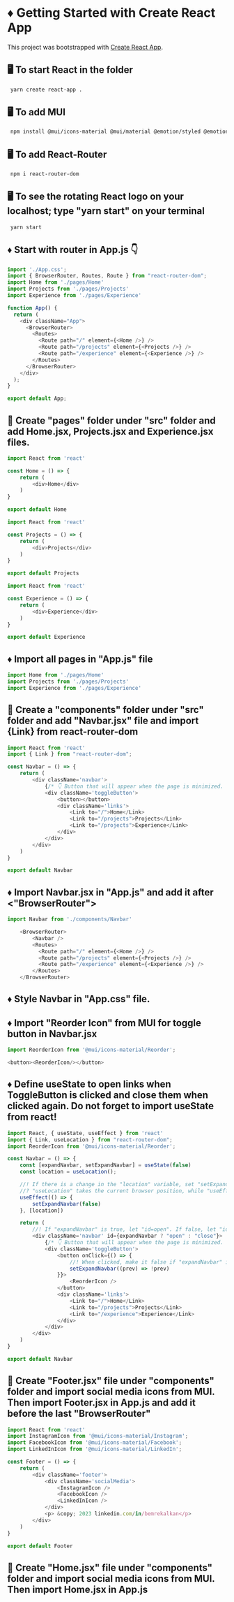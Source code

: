 # ♦️ Getting Started with Create React App

This project was bootstrapped with [Create React App](https://github.com/facebook/create-react-app).

## 🖥️ To start React in the folder

```bash
 yarn create react-app .
```

## 🖥️ To add MUI

```bash
 npm install @mui/icons-material @mui/material @emotion/styled @emotion/react
```

## 🖥️ To add React-Router

```bash
 npm i react-router-dom
```

## 🖥️ To see the rotating React logo on your localhost; type "yarn start" on your terminal

```bash
 yarn start
```

## ♦️ Start with router in App.js 👇

```javascript
import './App.css';
import { BrowserRouter, Routes, Route } from "react-router-dom";
import Home from './pages/Home'
import Projects from './pages/Projects'
import Experience from './pages/Experience'

function App() {
  return (
    <div className="App">
      <BrowserRouter>
        <Routes>
          <Route path="/" element={<Home />} />
          <Route path="/projects" element={<Projects />} />
          <Route path="/experience" element={<Experience />} />
        </Routes>
      </BrowserRouter>
    </div>
  );
}

export default App;
```

## 📂 Create "pages" folder under "src" folder and add Home.jsx, Projects.jsx and Experience.jsx files.

```javascript
import React from 'react'

const Home = () => {
    return (
        <div>Home</div>
    )
}

export default Home
```

```javascript
import React from 'react'

const Projects = () => {
    return (
        <div>Projects</div>
    )
}

export default Projects
```

```javascript
import React from 'react'

const Experience = () => {
    return (
        <div>Experience</div>
    )
}

export default Experience
```

## ♦️ Import all pages in "App.js" file

```javascript
import Home from './pages/Home'
import Projects from './pages/Projects'
import Experience from './pages/Experience'
```

## 📂 Create a "components" folder under "src" folder and add "Navbar.jsx" file and import {Link} from react-router-dom

```javascript
import React from 'react'
import { Link } from "react-router-dom";

const Navbar = () => {
    return (
        <div className='navbar'>
            {/* 👇 Button that will appear when the page is minimized. 👇 */}
            <div className='toggleButton'>
                <button></button>
                <div className='links'>
                    <Link to="/">Home</Link>
                    <Link to="/projects">Projects</Link>
                    <Link to="/projects">Experience</Link>
                </div>
            </div>
        </div>
    )
}

export default Navbar
```

## ♦️ Import Navbar.jsx in "App.js" and add it after <"BrowserRouter">

```javascript
import Navbar from './components/Navbar'

    <BrowserRouter>
        <Navbar />
        <Routes>
          <Route path="/" element={<Home />} />
          <Route path="/projects" element={<Projects />} />
          <Route path="/experience" element={<Experience />} />
        </Routes>
    </BrowserRouter>
```

## ♦️ Style Navbar in "App.css" file.

## ♦️ Import "Reorder Icon" from MUI for toggle button in Navbar.jsx

```javascript
import ReorderIcon from '@mui/icons-material/Reorder';

<button><ReorderIcon/></button>
```

## ♦️ Define useState to open links when ToggleButton is clicked and close them when clicked again. Do not forget to import useState from react!

```javascript
import React, { useState, useEffect } from 'react'
import { Link, useLocation } from "react-router-dom";
import ReorderIcon from '@mui/icons-material/Reorder';

const Navbar = () => {
    const [expandNavbar, setExpandNavbar] = useState(false)
    const location = useLocation();

    //! If there is a change in the "location" variable, set "setExpandNavbar" to false and toggle is turned off 👇
    //? "useLocation" takes the current browser position, while "useEffect" controls the behavior of the navigation bar when the current position changes. This code allows the user to toggle the navigation bar on and off, and it is automatically closed when the position changes.
    useEffect(() => {
        setExpandNavbar(false)
    }, [location])

    return (
        //! If "expandNavbar" is true, let "id=open". If false, let "id=close". The styles for these ids are in the App.css file. 👇
        <div className='navbar' id={expandNavbar ? "open" : "close"}>
            {/* 👇 Button that will appear when the page is minimized. 👇 */}
            <div className='toggleButton'>
                <button onClick={() => {
                    //! When clicked, make it false if "expandNavbar" is true, make it true if "expandNavbar" false 👇
                    setExpandNavbar((prev) => !prev)
                }}>
                    <ReorderIcon />
                </button>
                <div className='links'>
                    <Link to="/">Home</Link>
                    <Link to="/projects">Projects</Link>
                    <Link to="/experience">Experience</Link>
                </div>
            </div>
        </div>
    )
}

export default Navbar
```

## 📂 Create "Footer.jsx" file under "components" folder and import social media icons from MUI. Then import Footer.jsx in App.js and add it before the last "BrowserRouter"

```javascript
import React from 'react'
import InstagramIcon from '@mui/icons-material/Instagram';
import FacebookIcon from '@mui/icons-material/Facebook';
import LinkedInIcon from '@mui/icons-material/LinkedIn';

const Footer = () => {
    return (
        <div className='footer'>
            <div className='socialMedia'>
                <InstagramIcon />
                <FacebookIcon />
                <LinkedInIcon />
            </div>
            <p> &copy; 2023 linkedin.com/in/bemrekalkan</p>
        </div>
    )
}

export default Footer
```

## 📂 Create "Home.jsx" file under "components" folder and import social media icons from MUI. Then import Home.jsx in App.js

```javascript

```